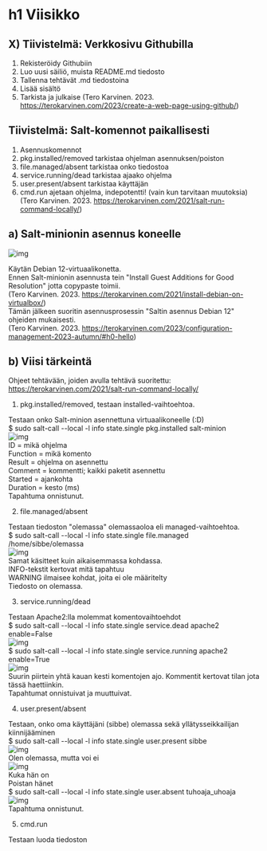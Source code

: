 # h1 Viisikko

## X) Tiivistelmä: Verkkosivu Githubilla

1. Rekisteröidy Githubiin
2. Luo uusi säiliö, muista README.md tiedosto
3. Tallenna tehtävät .md tiedostoina
4. Lisää sisältö
5. Tarkista ja julkaise
(Tero Karvinen. 2023. https://terokarvinen.com/2023/create-a-web-page-using-github/)

## Tiivistelmä: Salt-komennot paikallisesti
1. Asennuskomennot
2. pkg.installed/removed tarkistaa ohjelman asennuksen/poiston
3. file.managed/absent tarkistaa onko tiedostoa
4. service.running/dead tarkistaa ajaako ohjelma
5. user.present/absent tarkistaa käyttäjän
6. cmd.run ajetaan ohjelma, indepotentti! (vain kun tarvitaan muutoksia)
(Tero Karvinen. 2023. https://terokarvinen.com/2021/salt-run-command-locally/)

## a) Salt-minionin asennus koneelle

![img](./ins.png)

Käytän Debian 12-virtuaalikonetta.  
Ennen Salt-minionin asennusta tein "Install Guest Additions for Good Resolution" jotta copypaste toimii.  
(Tero Karvinen. 2023. https://terokarvinen.com/2021/install-debian-on-virtualbox/)  
Tämän jälkeen suoritin asennusprosessin "Saltin asennus Debian 12" ohjeiden mukaisesti.  
(Tero Karvinen. 2023. https://terokarvinen.com/2023/configuration-management-2023-autumn/#h0-hello)  

## b) Viisi tärkeintä

Ohjeet tehtävään, joiden avulla tehtävä suoritettu: https://terokarvinen.com/2021/salt-run-command-locally/  
1. pkg.installed/removed, testaan installed-vaihtoehtoa.
   
Testaan onko Salt-minion asennettuna virtuaalikoneelle (:D)  
$ sudo salt-call --local -l info state.single pkg.installed salt-minion    
![img](./lol.png)   
ID = mikä ohjelma   
Function = mikä komento   
Result = ohjelma on asennettu   
Comment = kommentti; kaikki paketit asennettu   
Started = ajankohta   
Duration = kesto (ms)    
Tapahtuma onnistunut.   

2. file.managed/absent

Testaan tiedoston "olemassa" olemassaoloa eli managed-vaihtoehtoa.   
$ sudo salt-call --local -l info state.single file.managed /home/sibbe/olemassa   
![img](./shh.png)   
Samat käsitteet kuin aikaisemmassa kohdassa.   
INFO-tekstit kertovat mitä tapahtuu   
WARNING ilmaisee kohdat, joita ei ole määritelty   
Tiedosto on olemassa.   

3. service.running/dead
   
Testaan Apache2:lla molemmat komentovaihtoehdot   
$ sudo salt-call --local -l info state.single service.dead apache2 enable=False   
![img](./kolmas.png)   
$ sudo salt-call --local -l info state.single service.running apache2 enable=True   
![img](./neljas.png)   
Suurin piirtein yhtä kauan kesti komentojen ajo. Kommentit kertovat tilan jota tässä haettiinkin.   
Tapahtumat onnistuivat ja muuttuivat.   

4. user.present/absent

Testaan, onko oma käyttäjäni (sibbe) olemassa sekä yllätysseikkailijan kiinnijääminen   
$ sudo salt-call --local -l info state.single user.present sibbe   
![img](./olen.png)   
Olen olemassa, mutta voi ei   
![img](./no.png)   
Kuka hän on   
Poistan hänet   
$ sudo salt-call --local -l info state.single user.absent tuhoaja_uhoaja   
![img](./jes.png)   
Tapahtuma onnistunut.   

5. cmd.run

Testaan luoda tiedoston   


